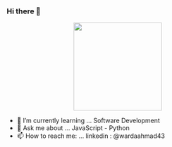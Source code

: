 ### Hi there 👋 
<p align="center">
  <img src="https://cdn.dribbble.com/users/364116/screenshots/1899338/yogocat_animation.gif" width=200>
</p>

- 🌱 I’m currently learning ... Software Development
- 💬 Ask me about ... JavaScript - Python
- 📫 How to reach me: ... linkedin : @wardaahmad43
